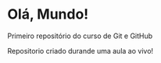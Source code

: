 # Olá, Mundo!
 Primeiro repositório do curso de Git e GitHub

 Repositorio criado durande uma aula ao vivo!
